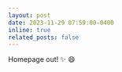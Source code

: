 ```yaml
---
layout: post
date: 2023-11-29 07:59:00-0400
inline: true
related_posts: false
---
```


Homepage out! :sparkles: :smile:
